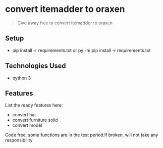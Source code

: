 # convert itemadder to oraxen
> Give away free to convert itemadder to oraxen


## Setup
* pip install -r requirements.txt or py -m  pip install -r requirements.txt

## Technologies Used
- python 3


## Features
List the ready features here:
- convert hat
- convert furniture solid
- convert model




Code free, some functions are in the test period.If broken, will not take any responsibility